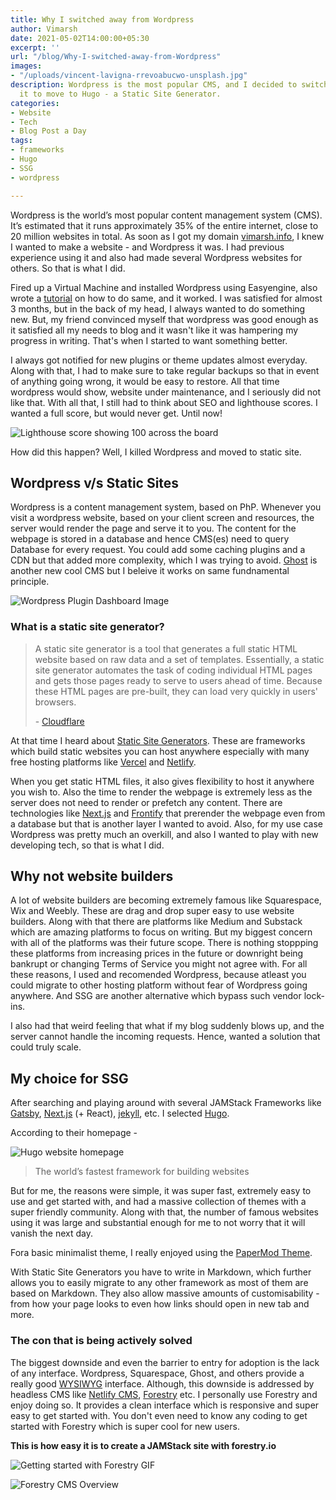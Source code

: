 ```yaml
---
title: Why I switched away from Wordpress
author: Vimarsh
date: 2021-05-02T14:00:00+05:30
excerpt: ''
url: "/blog/Why-I-switched-away-from-Wordpress"
images:
- "/uploads/vincent-lavigna-rrevoabucwo-unsplash.jpg"
description: Wordpress is the most popular CMS, and I decided to switch away from
  it to move to Hugo - a Static Site Generator.
categories:
- Website
- Tech
- Blog Post a Day
tags:
- frameworks
- Hugo
- SSG
- wordpress

---
```

Wordpress is the world’s most popular content management system (CMS). It’s estimated that it runs approximately 35% of the entire internet, close to 20 million websites in total. As soon as I got my domain [vimarsh.info](http://vimarsh.info), I knew I wanted to make a website - and Wordpress it was. I had previous experience using it and also had made several Wordpress websites for others. So that is what I did.

Fired up a Virtual Machine and installed Wordpress using Easyengine, also wrote a [tutorial](https://www.vimarsh.info/blog/fastest-way-to-install-wordpress/) on how to do same, and it worked. I was satisfied for almost 3 months, but in the back of my head, I always wanted to do something new. But, my friend convinced myself that wordpress was good enough as it satisfied all my needs to blog and it wasn't like it was hampering my progress in writing. That's when I started to want something better.

I always got notified for new plugins or theme updates almost everyday. Along with that, I had to make sure to take regular backups so that in event of anything going wrong, it would be easy to restore. All that time wordpress would show, website under maintenance, and I seriously did not like that. With all that, I still had to think about SEO and lighthouse scores. I wanted a full score, but would never get. Until now!

![Lighthouse score showing 100 across the board](/uploads/vimarsh-main-website-lighthouse-score.png "Lighthouse score")

How did this happen? Well, I killed Wordpress and moved to static site.

## Wordpress v/s Static Sites

Wordpress is a content management system, based on PhP. Whenever you visit a wordpress website, based on your client screen and resources, the server would render the page and serve it to you. The content for the webpage is stored in a database and hence CMS(es) need to query Database for every request. You could add some caching plugins and a CDN but that added more complexity, which I was trying to avoid. [Ghost](http://ghost.org) is another new cool CMS but I beleive it works on same fundnamental principle.

![Wordpress Plugin Dashboard Image](/uploads/stephen-phillips-hostreviews-co-uk-sspzml7fpwc-unsplash.jpg "Wordpress Plugin Dashboard")

### **What is a static site generator?**

> A static site generator is a tool that generates a full static HTML website based on raw data and a set of templates. Essentially, a static site generator automates the task of coding individual HTML pages and gets those pages ready to serve to users ahead of time. Because these HTML pages are pre-built, they can load very quickly in users' browsers.
>
> \-  [Cloudflare](https://www.cloudflare.com/en-in/learning/performance/static-site-generator/)

At that time I heard about [Static Site Generators](https://jamstack.org/generators/). These are frameworks which build static websites you can host anywhere especially with many free hosting platforms like [Vercel](https://vercel.com/) and [Netlify](http://netlify.app/).

When you get static HTML files, it also gives flexibility to host it anywhere you wish to. Also the time to render the webpage is extremely less as the server does not need to render or prefetch any content. There are technologies like [Next.js](https://nextjs.org/) and [Frontify](https://www.frontify.com/en/) that prerender the webpage even from a database but that is another layer I wanted to avoid. Also, for my use case Wordpress was pretty much an overkill, and also I wanted to play with new developing tech, so that is what I did.

## Why not website builders

A lot of website builders are becoming extremely famous like Squarespace, Wix and Weebly. These are drag and drop super easy to use website builders. Along with that there are platforms like Medium and Substack which are amazing platforms to focus on writing. But my biggest concern with all of the platforms was their future scope. There is nothing stoppping these platforms from increasing prices in the future or downright being bankrupt or changing Terms of Service you might not agree with. For all these reasons, I used and recomended Wordpress, because atleast you could migrate to other hosting platform without fear of Wordpress going anywhere. And SSG are another alternative which bypass such vendor lock-ins.

I also had that weird feeling that what if my blog suddenly blows up, and the server cannot handle the incoming requests. Hence, wanted a solution that could truly scale.

## My choice for SSG

After searching and playing around with several JAMStack Frameworks like [Gatsby](https://www.gatsbyjs.com/), [Next.js](https://nextjs.org/docs/basic-features/pages) (+ React), [jekyll](https://jekyllrb.com/), etc. I selected [Hugo](https://gohugo.io/).

According to their homepage -

![Hugo website homepage](/uploads/hugo-website-screenshot.png "Hugo website homepage")

> The world’s fastest framework for building websites

But for me, the reasons were simple, it was super fast, extremely easy to use and get started with, and had a massive collection of themes with a super friendly community. Along with that, the number of famous websites using it was large and substantial enough for me to not worry that it will vanish the next day.

Fora basic minimalist theme, I really enjoyed using the [PaperMod Theme](https://adityatelange.github.io/hugo-PaperMod/).

With Static Site Generators you have to write in Markdown, which further allows you to easily migrate to any other framework as most of them are based on Markdown. They also allow massive amounts of customisability - from how your page looks to even how links should open in new tab and more.

### The con that is being actively solved

The biggest downside and even the barrier to entry for adoption is the lack of any interface. Wordpress, Squarespace, Ghost, and others provide a really good [WYSIWYG](https://en.wikipedia.org/wiki/WYSIWYG) interface. Although, this downside is addressed by headless CMS like [Netlify CMS](https://www.netlifycms.org/), [Forestry](https://forestry.io/) etc. I personally use Forestry and enjoy doing so. It provides a clean interface which is responsive and super easy to get started with. You don't even need to know any coding to get started with Forestry which is super cool for new users.

**This is how easy it is to create a JAMStack site with forestry.io**

![Getting started with Forestry GIF](/uploads/get-started-with-forestry.gif "Super easy way to create your own JAMStack website")

![Forestry CMS Overview](/uploads/forestry-cms-overview.gif "Forestry CMS Overview")